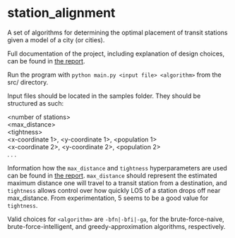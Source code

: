 # station_alignment
A set of algorithms for determining the optimal placement of transit stations given a model of a city (or cities).

Full documentation of the project, including explanation of design choices, can be found in [the report](https://github.com/remy-wolf/station_alignment/blob/main/Transit%20Station%20Alignment%20Algorithm%20Report.pdf). 

Run the program with `python main.py <input file> <algorithm>` from the src/ directory.

Input files should be located in the samples folder.
They should be structured as such:  

\<number of stations>  
<max_distance>  
\<tightness>  
<x-coordinate 1>, <y-coordinate 1>, <population 1>  
<x-coordinate 2>, <y-coordinate 2>, <population 2>  
.
.
.

Information how the `max_distance` and `tightness` hyperparameters are used can be found in [the report](https://github.com/remy-wolf/station_alignment/blob/main/Transit%20Station%20Alignment%20Algorithm%20Report.pdf). `max_distance` should represent the estimated maximum distance one will travel to a transit station from a destination, and `tightness` allows control over how quickly LOS of a station drops off near max_distance. From experimentation, 5 seems to be a good value for `tightness`.

Valid choices for `<algorithm>` are `-bfn|-bfi|-ga`, for the brute-force-naive, brute-force-intelligent, and greedy-approximation algorithms, respectively.
